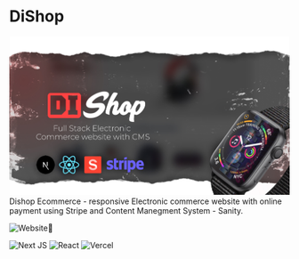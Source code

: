 # DiShop <img src="https://media.tenor.com/jpBgha7_cDoAAAAi/lengtu-shopping.gif" alt="" width="50">

<img src="./prev-dishop.jpg" alt="">
Dishop Ecommerce - responsive Electronic commerce website with online payment using Stripe and Content Manegment System - Sanity. 

![Website🍿](https://dishop.vercel.app)

![Next JS](https://img.shields.io/badge/Next-black?style=for-the-badge&logo=next.js&logoColor=white) ![React](https://img.shields.io/badge/react-%2320232a.svg?style=for-the-badge&logo=react&logoColor=%2361DAFB) ![Vercel](https://img.shields.io/badge/vercel-%23000000.svg?style=for-the-badge&logo=vercel&logoColor=white)
